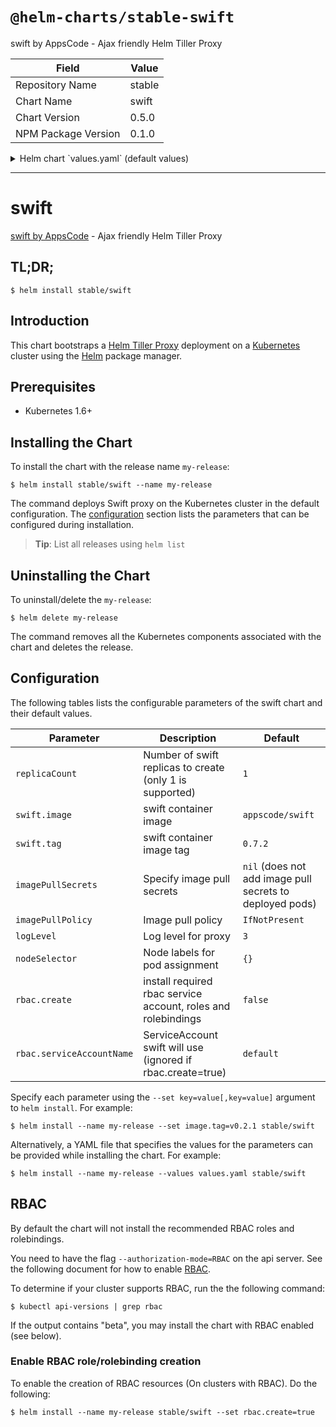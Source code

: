 # `@helm-charts/stable-swift`

swift by AppsCode - Ajax friendly Helm Tiller Proxy

| Field               | Value  |
| ------------------- | ------ |
| Repository Name     | stable |
| Chart Name          | swift  |
| Chart Version       | 0.5.0  |
| NPM Package Version | 0.1.0  |

<details>

<summary>Helm chart `values.yaml` (default values)</summary>

```yaml
# Default values for swift.
# This is a YAML-formatted file.
# Declare variables to be passed into your templates.
replicaCount: 1
swift:
  image: appscode/swift
  tag: 0.7.2
## Optionally specify an array of imagePullSecrets.
## Secrets must be manually created in the namespace.
## ref: https://kubernetes.io/docs/concepts/containers/images/#specifying-imagepullsecrets-on-a-pod
##
# imagePullSecrets:
#   - name: myRegistryKeySecretName
## Specify a imagePullPolicy
## ref: http://kubernetes.io/docs/user-guide/images/#pre-pulling-images
##
imagePullPolicy: IfNotPresent
## Node labels for pod assignment
## Ref: https://kubernetes.io/docs/user-guide/node-selection/
##
nodeSelector: {}
## Log level for proxy
logLevel: 3
## Install Default RBAC roles and bindings
rbac:
  ## If true, create & use RBAC resources
  create: false
  ## Ignored if rbac.create is true
  serviceAccountName: default
```

</details>

---

# swift

[swift by AppsCode](https://github.com/appscode/swift) - Ajax friendly Helm Tiller Proxy

## TL;DR;

```console
$ helm install stable/swift
```

## Introduction

This chart bootstraps a [Helm Tiller Proxy](https://github.com/appscode/swift) deployment on a [Kubernetes](http://kubernetes.io) cluster using the [Helm](https://helm.sh) package manager.

## Prerequisites

- Kubernetes 1.6+

## Installing the Chart

To install the chart with the release name `my-release`:

```console
$ helm install stable/swift --name my-release
```

The command deploys Swift proxy on the Kubernetes cluster in the default configuration. The [configuration](#configuration) section lists the parameters that can be configured during installation.

> **Tip**: List all releases using `helm list`

## Uninstalling the Chart

To uninstall/delete the `my-release`:

```console
$ helm delete my-release
```

The command removes all the Kubernetes components associated with the chart and deletes the release.

## Configuration

The following tables lists the configurable parameters of the swift chart and their default values.

| Parameter                 | Description                                                   | Default                                                  |
| ------------------------- | ------------------------------------------------------------- | -------------------------------------------------------- |
| `replicaCount`            | Number of swift replicas to create (only 1 is supported)      | `1`                                                      |
| `swift.image`             | swift container image                                         | `appscode/swift`                                         |
| `swift.tag`               | swift container image tag                                     | `0.7.2`                                                  |
| `imagePullSecrets`        | Specify image pull secrets                                    | `nil` (does not add image pull secrets to deployed pods) |
| `imagePullPolicy`         | Image pull policy                                             | `IfNotPresent`                                           |
| `logLevel`                | Log level for proxy                                           | `3`                                                      |
| `nodeSelector`            | Node labels for pod assignment                                | `{}`                                                     |
| `rbac.create`             | install required rbac service account, roles and rolebindings | `false`                                                  |
| `rbac.serviceAccountName` | ServiceAccount swift will use (ignored if rbac.create=true)   | `default`                                                |

Specify each parameter using the `--set key=value[,key=value]` argument to `helm install`. For example:

```console
$ helm install --name my-release --set image.tag=v0.2.1 stable/swift
```

Alternatively, a YAML file that specifies the values for the parameters can be provided while
installing the chart. For example:

```console
$ helm install --name my-release --values values.yaml stable/swift
```

## RBAC

By default the chart will not install the recommended RBAC roles and rolebindings.

You need to have the flag `--authorization-mode=RBAC` on the api server. See the following document for how to enable [RBAC](https://kubernetes.io/docs/admin/authorization/rbac/).

To determine if your cluster supports RBAC, run the the following command:

```console
$ kubectl api-versions | grep rbac
```

If the output contains "beta", you may install the chart with RBAC enabled (see below).

### Enable RBAC role/rolebinding creation

To enable the creation of RBAC resources (On clusters with RBAC). Do the following:

```console
$ helm install --name my-release stable/swift --set rbac.create=true
```
